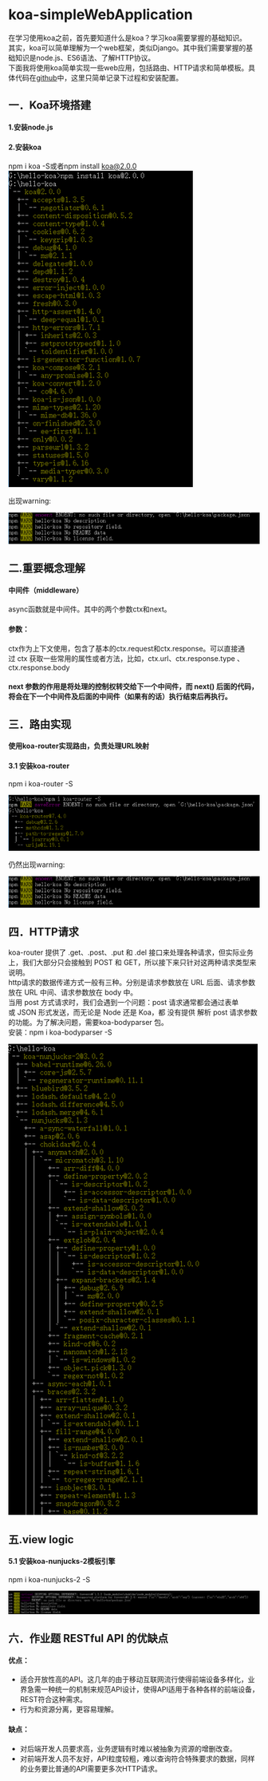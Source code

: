koa-simpleWebApplication
=
在学习使用koa之前，首先要知道什么是koa？学习koa需要掌握的基础知识。<br>其实，koa可以简单理解为一个web框架，类似Django。其中我们需要掌握的基础知识是node.js、ES6语法、了解HTTP协议。<br>下面我将使用koa简单实现一些web应用，包括路由、HTTP请求和简单模板。具体代码在[github](https://github.com/hanjiacheng/koa-simpleWebApplication)中，这里只简单记录下过程和安装配置。

一．Koa环境搭建
-
#### 1.安装node.js<br>

#### 2.安装koa<br>
  npm i koa -S或者npm install koa@2.0.0<br>
![image](https://github.com/hanjiacheng/koa-simpleWebApplication/blob/master/image/1.png)

出现warning:<br>

![image](https://github.com/hanjiacheng/koa-simpleWebApplication/blob/master/image/2.png)


二.重要概念理解
-
#### 中间件（middleware）<br>
async函数就是中间件。其中的两个参数ctx和next。<br>
#### 参数：<br>
ctx作为上下文使用，包含了基本的ctx.request和ctx.response。可以直接通过 ctx 获取一些常用的属性或者方法，比如，ctx.url、ctx.response.type 、ctx.response.body<br>
#### next 参数的作用是将处理的控制权转交给下一个中间件，而 next() 后面的代码，将会在下一个中间件及后面的中间件（如果有的话）执行结束后再执行。

三．路由实现
-
#### 使用koa-router实现路由，负责处理URL映射<br>
#### 3.1 安装koa-router<br>
npm i koa-router -S<br>

![image](https://github.com/hanjiacheng/koa-simpleWebApplication/blob/master/image/3.png)

仍然出现warning:<br>

![image](https://github.com/hanjiacheng/koa-simpleWebApplication/blob/master/image/4.png)

四．HTTP请求
-
koa-router 提供了 .get、.post、.put 和 .del 接口来处理各种请求，但实际业务上，我们大部分只会接触到 POST 和 GET，所以接下来只针对这两种请求类型来说明。<br>
http请求的数据传递方式一般有三种。分别是请求参数放在 URL 后面、请求参数放在 URL 中间、请求参数放在 body 中。<br>
当用 post 方式请求时，我们会遇到一个问题：post 请求通常都会通过表单或 JSON 形式发送，而无论是 Node 还是 Koa，都 没有提供 解析 post 请求参数的功能。为了解决问题，需要koa-bodyparser 包。<br>
安装：npm i koa-bodyparser -S<br>

![image](https://github.com/hanjiacheng/koa-simpleWebApplication/blob/master/image/5.png)


五.view logic
-
#### 5.1 安装koa-nunjucks-2模板引擎<br>
npm i koa-nunjucks-2 -S<br>

![image](https://github.com/hanjiacheng/koa-simpleWebApplication/blob/master/image/6.png)



六．作业题 RESTful API 的优缺点<br>
-
#### 优点：<br>
* 适合开放性高的API。这几年的由于移动互联网流行使得前端设备多样化，业界急需一种统一的机制来规范API设计，使得API适用于各种各样的前端设备，REST符合这种需求。<br>
* 行为和资源分离，更容易理解。<br>
#### 缺点：<br>
* 对后端开发人员要求高，业务逻辑有时难以被抽象为资源的增删改查。<br>
* 对前端开发人员不友好，API粒度较粗，难以查询符合特殊要求的数据，同样的业务要比普通的API需要更多次HTTP请求。<br>
